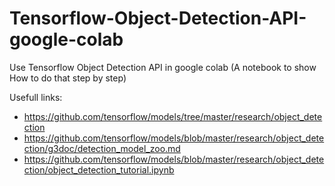 # Tensorflow-Object-Detection-API-google-colab
Use Tensorflow Object Detection API in google colab (A notebook to show How to do that step by step)

Usefull links:

* https://github.com/tensorflow/models/tree/master/research/object_detection
* https://github.com/tensorflow/models/blob/master/research/object_detection/g3doc/detection_model_zoo.md
* https://github.com/tensorflow/models/blob/master/research/object_detection/object_detection_tutorial.ipynb
